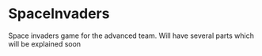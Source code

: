 SpaceInvaders
=============

Space invaders game for the advanced team. Will have several parts which will be explained soon
